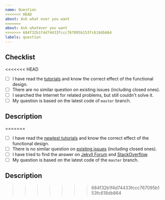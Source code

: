```yaml
---
name: Question
<<<<<<< HEAD
about: Ask what ever you want
=======
about: Ask whatever you want
>>>>>>> 684f32b1f4d74433fccc767095b153fc618db864
labels: question
---
```


<!-- NOTE: Please maintain all sections, otherwise the issue will be automatically closed :) -->

## Checklist

<<<<<<< HEAD
<!-- Please complete the following list of tasks, and then check it by change the "[ ]" to "[x]" -->

- [ ] I have read the [tutorials](https://chirpy.cotes.info/categories/tutorial/) and know the correct effect of the functional design.
- [ ] There are no similar question on existing issues (including closed ones).
- [ ] I searched the Internet for related problems, but still couldn't solve it.
- [ ] My question is based on the latest code of `master` branch.

## Description
<!-- Please describe your question in detial. -->
=======
<!-- Please complete the following list of tasks, and then check it by changing the "[ ]" to "[x]" -->

- [ ] I have read the [newlest tutorials](https://cotes2020.github.io/chirpy-demo/categories/tutorial/) and know the correct effect of the functional design.
- [ ] There is no similar question on [existing issues](https://github.com/cotes2020/jekyll-theme-chirpy/issues?q=is%3Aissue) (including closed ones).
- [ ] I have tried to find the answer on [Jekyll Forum](https://talk.jekyllrb.com/) and [StackOverflow](https://stackoverflow.com/questions/tagged/jekyll).
- [ ] My question is based on the latest code of the `master` branch.

## Description

<!-- Please describe your question in detail. -->
>>>>>>> 684f32b1f4d74433fccc767095b153fc618db864
